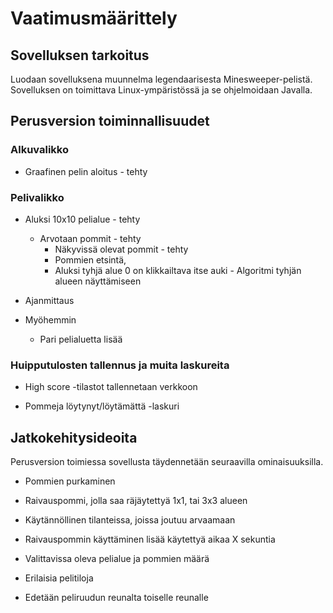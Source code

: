 # Vaatimusmäärittely

## Sovelluksen tarkoitus

Luodaan sovelluksena muunnelma legendaarisesta Minesweeper-pelistä.
Sovelluksen on toimittava Linux-ympäristössä ja se ohjelmoidaan Javalla.

## Perusversion toiminnallisuudet

### Alkuvalikko

* Graafinen pelin aloitus - tehty

### Pelivalikko

* Aluksi 10x10 pelialue - tehty
  * Arvotaan pommit - tehty
    - Näkyvissä olevat pommit - tehty
    - Pommien etsintä,
    - Aluksi tyhjä alue 0 on klikkailtava itse auki    - Algoritmi tyhjän alueen  näyttämiseen

* Ajanmittaus

* Myöhemmin
  * Pari pelialuetta lisää

### Huipputulosten tallennus ja muita laskureita

* High score -tilastot tallennetaan verkkoon

* Pommeja löytynyt/löytämättä -laskuri


## Jatkokehitysideoita

Perusversion toimiessa sovellusta täydennetään seuraavilla ominaisuuksilla.

* Pommien purkaminen

* Raivauspommi, jolla saa räjäytettyä 1x1, tai 3x3 alueen
 * Käytännöllinen tilanteissa, joissa joutuu arvaamaan
 * Raivauspommin käyttäminen lisää käytettyä aikaa X sekuntia

* Valittavissa oleva pelialue ja pommien määrä

* Erilaisia pelitiloja
 * Edetään peliruudun reunalta toiselle reunalle

